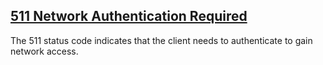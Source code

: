 ## [511 Network Authentication Required](https://developer.mozilla.org/en-US/docs/Web/HTTP/Status/511)
The 511 status code indicates that the client needs to authenticate to gain network access.
